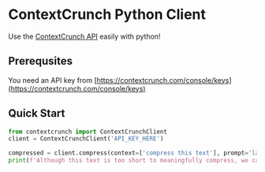 # ContextCrunch Python Client
Use the [ContextCrunch API](https://contextcrunch.com) easily with python!

## Prerequsites
You need an API key from [https://contextcrunch.com/console/keys](https://contextcrunch.com/console/keys)

## Quick Start
```python
from contextcrunch import ContextCrunchClient
client = ContextCrunchClient('API_KEY_HERE')

compressed = client.compress(context=['compress this text'], prompt='last message', compression_ratio=0.95)
print(f'Although this text is too short to meaningfully compress, we can see the API works! {compressed}')
```